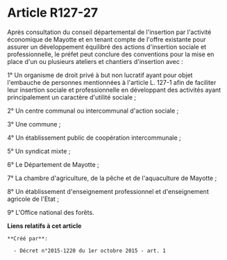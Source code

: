 # Article R127-27

Après consultation du conseil départemental de l'insertion par l'activité économique de Mayotte et en tenant compte de
l'offre existante pour assurer un développement équilibré des actions d'insertion sociale et professionnelle, le préfet peut
conclure des conventions pour la mise en place d'un ou plusieurs ateliers et chantiers d'insertion avec : 

1° Un organisme de droit privé à but non lucratif ayant pour objet l'embauche de personnes mentionnées à l'article L. 127-1
afin de faciliter leur insertion sociale et professionnelle en développant des activités ayant principalement un caractère
d'utilité sociale ; 

2° Un centre communal ou intercommunal d'action sociale ; 

3° Une commune ; 

4° Un établissement public de coopération intercommunale ; 

5° Un syndicat mixte ; 

6° Le Département de Mayotte ; 

7° La chambre d'agriculture, de la pêche et de l'aquaculture de Mayotte ; 

8° Un établissement d'enseignement professionnel et d'enseignement agricole de l'Etat ; 

9° L'Office national des forêts.

**Liens relatifs à cet article**

	**Créé par**:

	  - Décret n°2015-1220 du 1er octobre 2015 - art. 1
